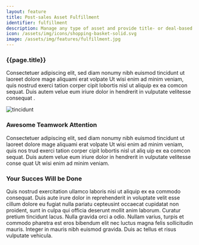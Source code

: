 ```yaml
---
layout: feature
title: Post-sales Asset Fulfillment
identifier: fulfillment
description: Manage any type of asset and provide title- or deal-based download access to selected clients via package downloads and high speed file transfer.
icon: /assets/img/icons/shopping-basket-solid.svg
image: /assets/img/features/fulfillment.jpg
---
```


<div class="row">
    <div class="col-md-12">
        <div class="service-details mb-40">
            <h3>{{page.title}}</h3>
            <p>Consectetuer adipiscing elit, sed diam nonumy nibh euismod tincidunt ut laoreet
                dolore mage aliquami erat volpate Ut wisi
                enim ad minim veniam, quis nostrud exerci tation corper cipit lobortis nisl ut
                aliquip ex ea comcon sequat. Duis autem velue
                eum iriure dolor in hendrerit in vulputate velitesse consequat .</p>
        </div>
    </div>
</div>
<div class="row">
    <div class="col-xl-6 col-lg-12">
        <div class="s-details-img mb-30">
            <img src="{{site.baseurl}}/assets/img/service/details/01.jpg" alt="tincidunt">
        </div>
    </div>
    <div class="col-xl-6 col-lg-12">
        <div class="service-details mb-40">
            <h3>Awesome Teamwork Attention</h3>
            <p>Consectetuer adipiscing elit, sed diam nonumy nibh euismod tincidunt ut laoreet dolore mage aliquami erat volpate Ut
            wisi enim ad minim veniam, quis nos trud exerci tation corper cipit lobortis nisl ut aliq uip ex ea comcon sequat. Duis
            autem velue eum iriure dolor in hendrerit in vulputate velitesse conse quat Ut wisi enim ad minim veniam.</p>
        </div>
    </div>
</div>
<div class="service-details mb-30">
    <h3>Your Succes Will be Done</h3>
    <p>Quis nostrud exercitation ullamco laboris nisi ut aliquip ex ea commodo consequat. Duis
        aute irure dolor in reprehenderit
        in voluptate velit esse cillum dolore eu fugiat nulla pariatu cepteusint occaecat
        cupidatat non proident, sunt in culpa qui
        officia deserunt mollit anim laborum. Curatur pretium tincidunt lacus. Nulla gravida
        orci a odio. Nullam varius, turpis et
        commodo pharetra est eros bibendum elit nec luctus magna felis sollicitudin mauris.
        Integer in mauris nibh euismod gravida.
        Duis ac tellus et risus vulputate vehicula.</p>
</div>